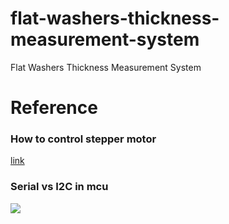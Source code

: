 # flat-washers-thickness-measurement-system
Flat Washers Thickness Measurement System

# Reference

### How to control stepper motor 
[link](https://lastminuteengineers.com/a4988-stepper-motor-driver-arduino-tutorial/)

### Serial vs I2C in mcu
![](https://embedded-lab.com/blog/wp-content/uploads/2018/08/Comm-types-580x189.png)